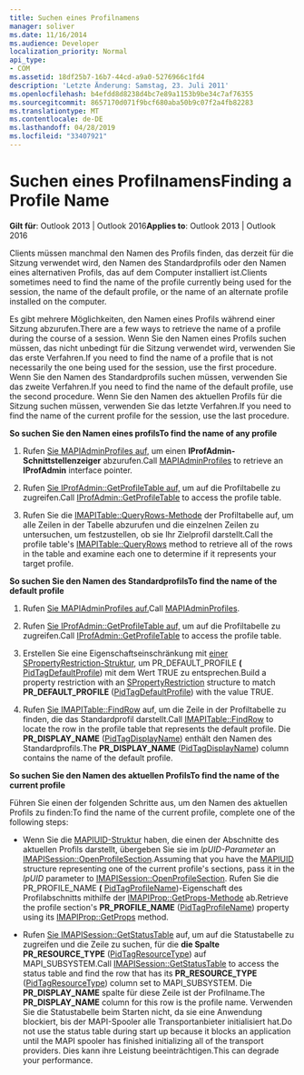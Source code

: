 ```yaml
---
title: Suchen eines Profilnamens
manager: soliver
ms.date: 11/16/2014
ms.audience: Developer
localization_priority: Normal
api_type:
- COM
ms.assetid: 18df25b7-16b7-44cd-a9a0-5276966c1fd4
description: 'Letzte Änderung: Samstag, 23. Juli 2011'
ms.openlocfilehash: b4efdd8d8238d4bc7e89a1153b9be34c7af76355
ms.sourcegitcommit: 8657170d071f9bcf680aba50b9c07f2a4fb82283
ms.translationtype: MT
ms.contentlocale: de-DE
ms.lasthandoff: 04/28/2019
ms.locfileid: "33407921"
---
```

# <a name="finding-a-profile-name"></a><span data-ttu-id="8332f-103">Suchen eines Profilnamens</span><span class="sxs-lookup"><span data-stu-id="8332f-103">Finding a Profile Name</span></span>

  
  
<span data-ttu-id="8332f-104">**Gilt für**: Outlook 2013 | Outlook 2016</span><span class="sxs-lookup"><span data-stu-id="8332f-104">**Applies to**: Outlook 2013 | Outlook 2016</span></span> 
  
<span data-ttu-id="8332f-105">Clients müssen manchmal den Namen des Profils finden, das derzeit für die Sitzung verwendet wird, den Namen des Standardprofils oder den Namen eines alternativen Profils, das auf dem Computer installiert ist.</span><span class="sxs-lookup"><span data-stu-id="8332f-105">Clients sometimes need to find the name of the profile currently being used for the session, the name of the default profile, or the name of an alternate profile installed on the computer.</span></span>
  
<span data-ttu-id="8332f-106">Es gibt mehrere Möglichkeiten, den Namen eines Profils während einer Sitzung abzurufen.</span><span class="sxs-lookup"><span data-stu-id="8332f-106">There are a few ways to retrieve the name of a profile during the course of a session.</span></span> <span data-ttu-id="8332f-107">Wenn Sie den Namen eines Profils suchen müssen, das nicht unbedingt für die Sitzung verwendet wird, verwenden Sie das erste Verfahren.</span><span class="sxs-lookup"><span data-stu-id="8332f-107">If you need to find the name of a profile that is not necessarily the one being used for the session, use the first procedure.</span></span> <span data-ttu-id="8332f-108">Wenn Sie den Namen des Standardprofils suchen müssen, verwenden Sie das zweite Verfahren.</span><span class="sxs-lookup"><span data-stu-id="8332f-108">If you need to find the name of the default profile, use the second procedure.</span></span> <span data-ttu-id="8332f-109">Wenn Sie den Namen des aktuellen Profils für die Sitzung suchen müssen, verwenden Sie das letzte Verfahren.</span><span class="sxs-lookup"><span data-stu-id="8332f-109">If you need to find the name of the current profile for the session, use the last procedure.</span></span> 
  
 <span data-ttu-id="8332f-110">**So suchen Sie den Namen eines profils**</span><span class="sxs-lookup"><span data-stu-id="8332f-110">**To find the name of any profile**</span></span>
  
1. <span data-ttu-id="8332f-111">Rufen [Sie MAPIAdminProfiles auf,](mapiadminprofiles.md) um einen **IProfAdmin-Schnittstellenzeiger** abzurufen.</span><span class="sxs-lookup"><span data-stu-id="8332f-111">Call [MAPIAdminProfiles](mapiadminprofiles.md) to retrieve an **IProfAdmin** interface pointer.</span></span> 
    
2. <span data-ttu-id="8332f-112">Rufen [Sie IProfAdmin::GetProfileTable auf,](iprofadmin-getprofiletable.md) um auf die Profiltabelle zu zugreifen.</span><span class="sxs-lookup"><span data-stu-id="8332f-112">Call [IProfAdmin::GetProfileTable](iprofadmin-getprofiletable.md) to access the profile table.</span></span> 
    
3. <span data-ttu-id="8332f-113">Rufen Sie die [IMAPITable::QueryRows-Methode](imapitable-queryrows.md) der Profiltabelle auf, um alle Zeilen in der Tabelle abzurufen und die einzelnen Zeilen zu untersuchen, um festzustellen, ob sie Ihr Zielprofil darstellt.</span><span class="sxs-lookup"><span data-stu-id="8332f-113">Call the profile table's [IMAPITable::QueryRows](imapitable-queryrows.md) method to retrieve all of the rows in the table and examine each one to determine if it represents your target profile.</span></span> 
    
 <span data-ttu-id="8332f-114">**So suchen Sie den Namen des Standardprofils**</span><span class="sxs-lookup"><span data-stu-id="8332f-114">**To find the name of the default profile**</span></span>
  
1. <span data-ttu-id="8332f-115">Rufen [Sie MAPIAdminProfiles auf.](mapiadminprofiles.md)</span><span class="sxs-lookup"><span data-stu-id="8332f-115">Call [MAPIAdminProfiles](mapiadminprofiles.md).</span></span>
    
2. <span data-ttu-id="8332f-116">Rufen [Sie IProfAdmin::GetProfileTable auf,](iprofadmin-getprofiletable.md) um auf die Profiltabelle zu zugreifen.</span><span class="sxs-lookup"><span data-stu-id="8332f-116">Call [IProfAdmin::GetProfileTable](iprofadmin-getprofiletable.md) to access the profile table.</span></span> 
    
3. <span data-ttu-id="8332f-117">Erstellen Sie eine Eigenschaftseinschränkung mit [einer SPropertyRestriction-Struktur,](spropertyrestriction.md) um PR_DEFAULT_PROFILE **(** [PidTagDefaultProfile](pidtagdefaultprofile-canonical-property.md)) mit dem Wert TRUE zu entsprechen.</span><span class="sxs-lookup"><span data-stu-id="8332f-117">Build a property restriction with an [SPropertyRestriction](spropertyrestriction.md) structure to match **PR_DEFAULT_PROFILE** ([PidTagDefaultProfile](pidtagdefaultprofile-canonical-property.md)) with the value TRUE.</span></span>
    
4. <span data-ttu-id="8332f-118">Rufen [Sie IMAPITable::FindRow](imapitable-findrow.md) auf, um die Zeile in der Profiltabelle zu finden, die das Standardprofil darstellt.</span><span class="sxs-lookup"><span data-stu-id="8332f-118">Call [IMAPITable::FindRow](imapitable-findrow.md) to locate the row in the profile table that represents the default profile.</span></span> <span data-ttu-id="8332f-119">Die **PR_DISPLAY_NAME** ([PidTagDisplayName](pidtagdisplayname-canonical-property.md)) enthält den Namen des Standardprofils.</span><span class="sxs-lookup"><span data-stu-id="8332f-119">The **PR_DISPLAY_NAME** ([PidTagDisplayName](pidtagdisplayname-canonical-property.md)) column contains the name of the default profile.</span></span>
    
 <span data-ttu-id="8332f-120">**So suchen Sie den Namen des aktuellen Profils**</span><span class="sxs-lookup"><span data-stu-id="8332f-120">**To find the name of the current profile**</span></span>
  
<span data-ttu-id="8332f-121">Führen Sie einen der folgenden Schritte aus, um den Namen des aktuellen Profils zu finden:</span><span class="sxs-lookup"><span data-stu-id="8332f-121">To find the name of the current profile, complete one of the following steps:</span></span>
  
- <span data-ttu-id="8332f-122">Wenn Sie die [MAPIUID-Struktur](mapiuid.md) haben, die einen der Abschnitte des aktuellen Profils darstellt, übergeben Sie sie im  _lpUID-Parameter_ an [IMAPISession::OpenProfileSection](imapisession-openprofilesection.md).</span><span class="sxs-lookup"><span data-stu-id="8332f-122">Assuming that you have the [MAPIUID](mapiuid.md) structure representing one of the current profile's sections, pass it in the  _lpUID_ parameter to [IMAPISession::OpenProfileSection](imapisession-openprofilesection.md).</span></span> <span data-ttu-id="8332f-123">Rufen Sie die PR_PROFILE_NAME **(** [PidTagProfileName](pidtagprofilename-canonical-property.md))-Eigenschaft des Profilabschnitts mithilfe der [IMAPIProp::GetProps-Methode](imapiprop-getprops.md) ab.</span><span class="sxs-lookup"><span data-stu-id="8332f-123">Retrieve the profile section's **PR_PROFILE_NAME** ([PidTagProfileName](pidtagprofilename-canonical-property.md)) property using its [IMAPIProp::GetProps](imapiprop-getprops.md) method.</span></span> 
    
- <span data-ttu-id="8332f-124">Rufen [Sie IMAPISession::GetStatusTable](imapisession-getstatustable.md) auf, um auf die Statustabelle zu zugreifen und die Zeile zu suchen, für die **die Spalte PR_RESOURCE_TYPE** ([PidTagResourceType](pidtagresourcetype-canonical-property.md)) auf MAPI_SUBSYSTEM.</span><span class="sxs-lookup"><span data-stu-id="8332f-124">Call [IMAPISession::GetStatusTable](imapisession-getstatustable.md) to access the status table and find the row that has its **PR_RESOURCE_TYPE** ([PidTagResourceType](pidtagresourcetype-canonical-property.md)) column set to MAPI_SUBSYSTEM.</span></span> <span data-ttu-id="8332f-125">Die **PR_DISPLAY_NAME** spalte für diese Zeile ist der Profilname.</span><span class="sxs-lookup"><span data-stu-id="8332f-125">The **PR_DISPLAY_NAME** column for this row is the profile name.</span></span> <span data-ttu-id="8332f-126">Verwenden Sie die Statustabelle beim Starten nicht, da sie eine Anwendung blockiert, bis der MAPI-Spooler alle Transportanbieter initialisiert hat.</span><span class="sxs-lookup"><span data-stu-id="8332f-126">Do not use the status table during start up because it blocks an application until the MAPI spooler has finished initializing all of the transport providers.</span></span> <span data-ttu-id="8332f-127">Dies kann ihre Leistung beeinträchtigen.</span><span class="sxs-lookup"><span data-stu-id="8332f-127">This can degrade your performance.</span></span> 
    

